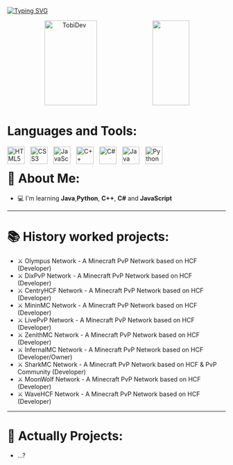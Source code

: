 [![Typing SVG](https://readme-typing-svg.demolab.com?font=Fira+Code&pause=1000&color=2446F7&width=435&lines=Hello%2C+my+name+is+TobiDev+;I%C2%B4m+16+years+old;I%C2%B4m+Web+Developer;I%C2%B4m+Minecraft+Developer;I%C2%B4m+Game+Developer;I%C2%B4m+Application+Developer)](https://git.io/typing-svg)

<div align="center">
  <img width="49%" height="195px" src="https://github-readme-stats.vercel.app/api?username=tobidev1&show_icons=true&count_private=true&hide_border=true&title_color=2446F7FF&icon_color=00bfbf&text_color=2446F7FF&bg_color=0d1117" alt="TobiDev"/>

  <img width="41%" height="195px" src="https://github-readme-stats.vercel.app/api/top-langs/?username=tobidev1&layout=compact&hide_border=true&title_color=2446F7FF&text_color=2446F7FF&bg_color=0d1117"/>
</div>

# Languages and Tools:
<img align="left" width="40px" style="padding-right:10px;" src="https://profilinator.rishav.dev/skills-assets/html5-original-wordmark.svg" alt="HTML5"/>  
<img align="left" width="40px" style="padding-right:10px;" src="https://profilinator.rishav.dev/skills-assets/css3-original-wordmark.svg" alt="CSS3"/>  
<img align="left" width="40px" style="padding-right:10px;" src="https://profilinator.rishav.dev/skills-assets/javascript-original.svg" alt="JavaScript"/>  
<img align="left" width="40px" style="padding-right:10px;" src="https://profilinator.rishav.dev/skills-assets/cplusplus-original.svg" alt="C++"/>  
<img align="left" width="40px" style="padding-right:10px;" src="https://profilinator.rishav.dev/skills-assets/csharp-original.svg" alt="C#"/>  
<img align="left" width="40px" style="padding-right:10px;" src="https://profilinator.rishav.dev/skills-assets/java-original-wordmark.svg" alt="Java"/>  
<img align="left" width="40px" style="padding-right:10px;" src="https://profilinator.rishav.dev/skills-assets/python-original.svg" alt="Python"/>  
<br />



# 🤵 About Me:

- 💻 I'm learning **Java**,**Python**, **C++**, **C#** and **JavaScript**

---
# 📚 History worked projects:

- ⚔ Olympus Network - A Minecraft PvP Network based on HCF (Developer)
- ⚔ DixPvP Network - A Minecraft PvP Network based on HCF (Developer)
- ⚔ CentryHCF Network - A Minecraft PvP Network based on HCF (Developer)
- ⚔ MininMC Network - A Minecraft PvP Network based on HCF (Developer)
- ⚔ LivePvP Network - A Minecraft PvP Network based on HCF (Developer)
- ⚔ ZenithMC Network - A Minecraft PvP Network based on HCF (Developer)
- ⚔ InfernalMC Network - A Minecraft PvP Network based on HCF (Developer/Owner)
- ⚔ SharkMC Network - A Minecraft PvP Network based on HCF & PvP Community (Developer)
- ⚔ MoonWolf Network - A Minecraft PvP Network based on HCF (Developer)
- ⚔ WaveHCF Network - A Minecraft PvP Network based on HCF (Developer)
---

# 🥂 Actually Projects:
- ...?

